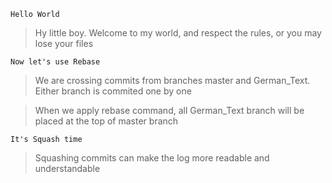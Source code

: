 `Hello World`

> Hy little boy. Welcome to my world, and respect the rules, or you
may lose your files

`Now let's use Rebase`

> We are crossing commits from branches master and German_Text.
Either branch is commited one by one

> When we apply rebase command, all German_Text branch will be placed at the
top of master branch

`It's Squash time`

> Squashing commits can make the log more readable and understandable
